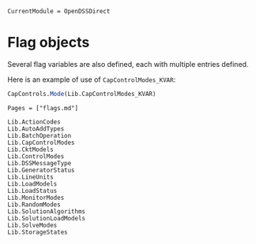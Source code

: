 
```@meta
CurrentModule = OpenDSSDirect
```

# Flag objects

Several flag variables are also defined, each with multiple entries defined.

Here is an example of use of `CapControlModes_KVAR`:

```julia
CapControls.Mode(Lib.CapControlModes_KVAR)
```

```@index
Pages = ["flags.md"]
```

```@docs
Lib.ActionCodes
Lib.AutoAddTypes
Lib.BatchOperation
Lib.CapControlModes
Lib.CktModels
Lib.ControlModes
Lib.DSSMessageType
Lib.GeneratorStatus
Lib.LineUnits
Lib.LoadModels
Lib.LoadStatus
Lib.MonitorModes
Lib.RandomModes
Lib.SolutionAlgorithms
Lib.SolutionLoadModels
Lib.SolveModes
Lib.StorageStates
```

<!-- TODO: DSSCompatFlags, DSSJSONFlags, SolverOptions -->
